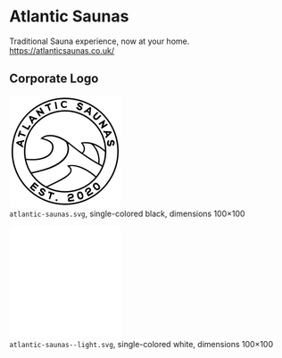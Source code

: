 # Atlantic Saunas

Traditional Sauna experience, now at your home.  
https://atlanticsaunas.co.uk/


## Corporate Logo

<img src="atlantic-saunas.svg" alt="Logo in black" width="200"/><br/>
`atlantic-saunas.svg`,
single-colored black,
dimensions 100×100

<img src="atlantic-saunas--light.svg" alt="Logo in white" width="200"/><br/>
`atlantic-saunas--light.svg`,
single-colored white,
dimensions 100×100
